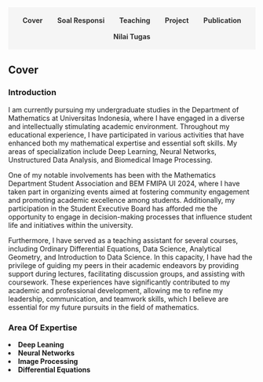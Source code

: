 <style>
.navbar {
  display: flex;
  justify-content: center;
  background-color: #f5f5f5;
  padding: 10px;
  margin-bottom: 20px;
  flex-wrap: wrap;
}
.navbar a {
  margin: 8px 15px;
  text-decoration: none;
  color: #333;
  font-weight: bold;
  cursor: pointer;
}
.navbar a:hover {
  color: #007acc;
}
.section {
  display: none;
}
.section.active {
  display: block;
}
</style>

<div class="navbar">
  <a onclick="showSection('cover')">Cover</a>
  <a onclick="showSection('soal')">Soal Responsi</a>
  <a onclick="showSection('teaching')">Teaching</a>
  <a onclick="showSection('project')">Project</a>
  <a onclick="showSection('publication')">Publication</a>
  <a onclick="showSection('nilai tugas')">Nilai Tugas</a>
</div>

<!-- Cover Section -->
<div id="cover" class="section active">
  <h2>Cover</h2>
  <h3>Introduction</h3>
  <p>
I am currently pursuing my undergraduate studies in the Department of Mathematics at Universitas Indonesia, where I have engaged in a diverse and intellectually stimulating academic environment. Throughout my educational experience, I have participated in various activities that have enhanced both my mathematical expertise and essential soft skills. My areas of specialization include Deep Learning, Neural Networks, Unstructured Data Analysis, and Biomedical Image Processing. </p>
<p>
One of my notable involvements has been with the Mathematics Department Student Association and BEM FMIPA UI 2024, where I have taken part in organizing events aimed at fostering community engagement and promoting academic excellence among students. Additionally, my participation in the Student Executive Board has afforded me the opportunity to engage in decision-making processes that influence student life and initiatives within the university.</p>
<p>
Furthermore, I have served as a teaching assistant for several courses, including Ordinary Differential Equations, Data Science, Analytical Geometry, and Introduction to Data Science. In this capacity, I have had the privilege of guiding my peers in their academic endeavors by providing support during lectures, facilitating discussion groups, and assisting with coursework. These experiences have significantly contributed to my academic and professional development, allowing me to refine my leadership, communication, and teamwork skills, which I believe are essential for my future pursuits in the field of mathematics.
  </p>
  <h3>Area Of Expertise</h3>
  <li><strong>Deep Leaning</strong></li>
  <li><strong>Neural Networks</strong></li>
  <li><strong>Image Processing</strong></li>
  <li><strong>Differential Equations</strong></li>
</div>

<!-- Soal Responsi Section -->
<div id="soal" class="section">
  <h2>Soal Responsi</h2>

  <h3>Pengantar Sains Data</h3>
  <ul>
    <li><a href="https://drive.google.com/drive/folders/13odOWAsMnDVLOL3XU6xD7itkZgR-M3Wy?usp=drive_link">Semester Reguler PTA 2023/24 (Dept Math)</a></li>
    <li><a href="https://drive.google.com/drive/folders/1p-MPrF2blbNgPMM54yzbnUs0o86llMaA?usp=drive_link">Semester Reguler ATA 2023/24 (Dept Bio)</a></li>
    <li><a href="https://drive.google.com/drive/folders/1Q6spz7MC0t2-ZC3cxL8_c630EYq0koKj?usp=drive_link">Semester Pendek PTA 2023/24 (Fakultas MIPA)</a></li>
    <li><a href="https://drive.google.com/drive/folders/1h9oBbN4FFGhRFUuFIuf_e_M7GNaBBuH5?usp=drive_link">Semester Reguler PTA 2024/25 (Dept Math Kelas A)</a></li>
    <li><a href="https://drive.google.com/drive/folders/157hsgHd1Nrds4yEBnkceWyGigolc9Yjh?usp=drive_link">Semester Reguler PTA 2024/25 (Dept Math Kelas D)</a></li>
    <li><a href="https://drive.google.com/drive/folders/17btDDdIrlcXny-B9As8VOADLcbWE4_iq?usp=drive_link">Semester Reguler PTA 2024/25 (Fakultas MIPA Kelas B)</a></li>
    <li><a href="https://drive.google.com/drive/folders/1tPVKmshtq7UoZZ3ItoMfKKua5XaL06xm?usp=drive_link">Semester Reguler PTA 2024/25 (Fakultas MIPA Kelas D)</a></li>
  </ul>

  <h3>Statistika Matematika 1</h3>
  <ul>
    <li>Semester Reguler ATA 2023/24</li>
    <ul>
        <li><a href="https://drive.google.com/drive/folders/1poO6B0jXxzDIP8cQmJrX1uY8RPmwNEVk?usp=drive_link">Paruh 1 (Pra UTS)</a></li>
        <li><a href="https://drive.google.com/drive/folders/1poWZyx6Namax3Dc1eBwfqs3PqaJf4NTi?usp=drive_link">Paruh 2 (Pasca UTS)</a></li>
    </ul>
  </ul>
  
  <h3>Persamaan Diferensial Biasa</h3>
  <ul>
    <li>Semester Reguler PTA 2024/25</li>
    <ul>
        <li><a href="https://drive.google.com/drive/folders/1gNHHzcsr4BCcOaMwxVfEG4E2hrLeFieX?usp=drive_link">Kontrak Responsi</a></li>
        <li><a href="https://drive.google.com/drive/folders/1dfr0CIuhKH_0ekl5S09VtNuV16sdEHbB?usp=drive_link">Pendahuluan</a></li>
        <li><a href="https://drive.google.com/drive/folders/1U-HahPv1lVrBm4x7sHk3V6CrtwxFrjkY?usp=drive_link">Masalah Nilai Awal & Bidang Fase</a></li>
        <li><a href="https://drive.google.com/drive/folders/1musWOnhZgtGhaEbHQ1SQItKz6J6BNCK_?usp=drive_link">MKTT</a></li>
        <li><a href="https://drive.google.com/drive/folders/1yLeVvesjMof59OwxwCTTqp8QHOPRxSyt?usp=drive_link">MVP</a></li>
        <li><a href="https://drive.google.com/drive/folders/11OtvOKdhwF_fEX6MvPpCFZf1v6-_uW_F?usp=drive_link">Deret</a></li>
      <li><a href="https://drive.google.com/drive/folders/189zqO3Lw4fdp3yOX8klB4vZ_gJh35CBB?usp=drive_link">Laplace</a></li>
      <li><a href="https://drive.google.com/drive/folders/1Dg73BkBHH08OCjC_aRyPQmqwQMqi7h3P?usp=drive_link">Sistem PDB</a></li>
      <li><a href="https://drive.google.com/drive/folders/172fVBuUodEpALVt6EAYi7D9tAotjPO-C?usp=drive_link">Pendahuluan Sistem Dinamik</a></li>
      <li><a href="https://drive.google.com/drive/folders/1DYrnncy4ks5Grnnzy4ft8BfFJDZS_EPP?usp=drive_link">Solusi Tutorial Bab 1</a></li>
      <li><a href="https://drive.google.com/drive/folders/1kzOW0S3zpG_cldFs3jTIQpj_KMLqfVEn?usp=drive_link">UTS</a></li>
    </ul>
  </ul>

  <h3>Sains Data</h3>
  <ul>
    <li>Semester Reguler ATA 2025/26</li>
    <ul>
        <li><a href="https://drive.google.com/drive/folders/13jEJgI9Af_O31BZoO6L2v43KlP-ajBzK?usp=drive_link">Dasar-Dasar Pemrograman Python</a></li>
        <li><a href="https://drive.google.com/drive/folders/1tf35LIjN_VYW43KTwSevs-ccFMpPBufV?usp=drive_link">Statistika Sains Data</a></li>
        <li><a href="https://drive.google.com/drive/folders/1Krb6u0yjbAnAxc_pJk9OG5jV_6XaifUZ?usp=drive_link">Metodologi Sains Data</a></li>
        <li><a href="https://drive.google.com/drive/folders/1lRVHUftlRbTvizAcYzx6jtC6MbdMKeZt?usp=drive_link">Data Wrangling</a></li>
        <li><a href="https://drive.google.com/drive/folders/1dVxyG_FFRmwpsJFmXtBf1Fo_qf3kux2o?usp=drive_link">Supervised Learning</a></li>
        <li><a href="https://drive.google.com/drive/folders/1FBLasWTdAs6qGJpEjTIIpP97nccZUR1q?usp=drive_link">Advanced Supervised Learning</a></li>
      <li><a href="https://drive.google.com/drive/folders/1ufVxpetosqzSY_ISi405ruYtzLcLN4TC?usp=drive_link">Support Vector Machine</a></li>
      <li><a href="https://drive.google.com/drive/folders/1a3K7U4A8tEkr6lz-w4Vl-27cQ8MlpdvA?usp=drive_link">Advanced Support Vector Machine</a></li>
      <li><a href="https://drive.google.com/drive/folders/1fcavRTO1xNubRCZMU4twfxJxQ55sBROO?usp=drive_link">K-Means Clustering</a></li>
      <li><a href="https://drive.google.com/drive/folders/11XqnlKresKog9vkPPWs-uwQrqFSECKcd?usp=drive_link">Gini Index & Entropy</a></li>
      <li><a href="https://drive.google.com/drive/folders/1c-XG5sIbJy_iMWNAhxPdkon0nYKbvB-N?usp=drive_link">Piiihan Ganda UTS Sebelumnya</a></li>
      <li><a href="https://drive.google.com/drive/folders/15oDqvAjaYUlyEBRGXH-OULgWD51Y6JPA?usp=drive_link">Try Out Sains Data</a></li>
    </ul>
  </ul>

  <h3>Geometri Analitik</h3>
  <ul>
    <li>Semester Reguler PTA 2025/26</li>
    <ul>
        <li><a href="https://drive.google.com/drive/folders/14bJPrNo2yQQRm7Yn3bN3aCPLxUuuue8t?usp=drive_link">PPT Materi</a></li>
        <li><a href="https://drive.google.com/drive/folders/1kHAnwmo16MHyPvTOe5h4hZ5PGCsVAq3M?usp=drive_link">Garis dan Bidang (Abdul Wahhab)</a></li>
        <li><a href="https://drive.google.com/drive/folders/1NNVexrEBgI0sEzNAhhzEvJz2_Q8d9ZKn?usp=drive_link">Lingkaran dan Bola (Abdul Wahhab)</a></li>
        <li><a href="https://drive.google.com/drive/folders/1JmObQRegB3soXLOkDZ5r6pVCQB3zbgBy?usp=drive_link">Konik dan Kuadrik (Abdul Wahhab, Brayen Damara) </a></li>
        <li><a href="https://drive.google.com/drive/folders/1E5QSoBkpgLUwEA1GfrajnudyQZu2b2yR?usp=drive_link">Teori Umum Konik dan Kuadrik (Brayen Damara, Fritz Adelbertus)</a></li>
        <li><a href="https://drive.google.com/drive/folders/1Vo24krcSxUqiALuNIBK9gg3EE22iO9Cd?usp=drive_link">Klasifikasi Konik dan Kuadrik (Renzie Aditya)</a></li>
      <li><a href="https://drive.google.com/drive/folders/1PWHm8SJm8-0yOk0pdue7yjh1ZavQ1BsT?usp=drive_link">Transformasi Geometri & Afin (Renzie Aditya)</a></li>
      <li><a href="https://drive.google.com/drive/folders/1hTeHzZcui2ka_rNJLIykbUd335Rxvpkv?usp=drive_link">UAS (Abdul Wahhab)</a></li>
    </ul>
  </ul>
</div>

<!-- Teaching Section -->
<div id="teaching" class="section">
  <h2>Pengalaman Asisten Dosen <em>/ Lecturer Assistant Experiences</em></h2>
  <table><thead>
  <tr>
    <th colspan="3">Pengalaman Asisten Dosen</th>
  </tr></thead>
<tbody>
  <tr>
    <td>Jenis Semester</td>
    <td>Mata Kuliah</td>
    <td>Dosen Pengampu</td>
  </tr>
  <tr>
    <td>Reguler PTA 2023/24</td>
    <td>Pengantar Sains Data (C)</td>
    <td>Dr. Dra Yekti Widyaningsih, M.Si.</td>
  </tr>
  <tr>
    <td rowspan="3">Reguler ATA 2023/24</td>
    <td>Pengantar Sains Data (B)<br>Departemen Biologi</td>
    <td>- Dr. Dra Yekti Widyaningsih, M.Si.<br>- Kurnia Susvitasari, S.Si., M.Sc., Ph.D.</td>
  </tr>
  <tr>
    <td>Pengantar Sains Data (C)<br>Departemen Biologi</td>
    <td>Kurnia Susvitasari, S.Si., M.Sc., Ph.D.</td>
  </tr>
  <tr>
    <td>Statistika Matematika 1 (B)</td>
    <td>Dra. Ida Fithriani, M.Si.</td>
  </tr>
  <tr>
    <td rowspan="6">Pendek PTA 2023/24</td>
    <td>Pengantar Sains Data FMIPA (A)</td>
    <td>Kurnia Susvitasari, S.Si., M.Sc., Ph.D.</td>
  </tr>
  <tr>
    <td>Pengantar Sains Data FMIPA (B)</td>
    <td>Dr. Dra Yekti Widyaningsih, M.Si.</td>
  </tr>
  <tr>
    <td>Pengantar Sains Data FMIPA (C)</td>
    <td>Gianinna Ardaneswari, S.Si., M.Si.</td>
  </tr>
  <tr>
    <td>Pengantar Sains Data FMIPA (D)</td>
    <td>Devvi Sarwinda, M.Kom.</td>
  </tr>
  <tr>
    <td>Pengantar Sains Data FMIPA (E)</td>
    <td>Sarini Abdullah, S.Si., M.Stats., Ph.D.</td>
  </tr>
  <tr>
    <td>Persamaan Diferensial Biasa</td>
    <td>- Dr. Dipo Aldila, S.Si., M.Si.<br>- Maulana Malik, S.Si., M.Si., Ph.D.</td>
  </tr>
  <tr>
    <td rowspan="5">Reguler PTA 2024/25</td>
    <td>Pengantar Sains Data Matematika (A)</td>
    <td>Gianinna Ardaneswari, S.Si., M.Si.</td>
  </tr>
  <tr>
    <td>Pengantar Sains Data Matematika (D)</td>
    <td>- Sarini Abdullah, S.Si., M.Stats., Ph.D.<br>- Fida Fathiyah Addini, M.Si.</td>
  </tr>
  <tr>
    <td>Pengantar Sains Data MIPA (B)</td>
    <td>Devvi Sarwinda, M.Kom.</td>
  </tr>
  <tr>
    <td>Pengantar Sains Data MIPA (D)</td>
    <td>Kurnia Susvitasari, S.Si., M.Sc., Ph.D.</td>
  </tr>
  <tr>
    <td>Persamaan Diferensial Biasa (A)</td>
    <td>Dr. Dipo Aldila, S.Si., M.Si.</td>
  </tr>
  <tr>
    <td rowspan="4">Reguler ATA 2025/26</td>
    <td>Sains Data (A)</td>
    <td>Dra. Bevina Desjwiandra Handari, M.Si., Ph.D.</td>
  </tr>
  <tr>
    <td>Sains Data (B)</td>
    <td>Devvi Sarwinda, M.Kom.</td>
  </tr>
  <tr>
    <td>Geometri Analitik (A)</td>
    <td>Peter John, M.Si.</td>
  </tr>
  <tr>
    <td>Geometri Analitik (B)</td>
    <td>- Herolistra Baskoroputro, Ph.D.<br>- Muhammad Imran, S.Si., M.Sc.</td>
  </tr>
</tbody></table>
</div>

<!-- Project Section -->
<div id="project" class="section">
  <h2>Project</h2>
  <ul>
    <li><strong>Aditya, R., Hutapea, D., Sukarno, P., & Rabani, H. F. (Ongoing).Text Modelling and Sentiment on Indonesia’s Budget Efficiency in 2025.</strong>
    <ul>
        <li>Description: I am currently conducting a research on text modeling and sentiment analysis utilizing Natural Language Processing (NLP) techniques, specifically IndoBERT and Latent Discriminant Analysis. The objective of this study was to identify the most frequently discussed topics and keywords concerning Indonesia’s budget efficiency for the year 2025.</li>
        <li><a ">View Project</a></li>
      </ul>
    </li>
    <li><strong>Aditya, R., Hutapea, D., Sukarno, P., Al Farizi, B., & Muhammad, E. (2024). Accuracy Analysis Of Neural Network Models For Fraud Prediction In Car Insurance Claims</strong>
    <ul>
        <li>Description: I carried out an in-depth research project focused on analyzing a deep learning model specifically designed for predicting
fraudulent activities in car insurance claims. This involved exploring and evaluating their effectiveness in identifying
patterns of fraud within large datasets of claims. The goal was to enhance the accuracy of fraud detection systems and
contribute to the overall integrity of the insurance industry.</li>
        <li><a ">View Project</a></li>
      </ul>
    </li>
    <li><strong>Aditya, R., Hutapea, D., Muhammad, E., Sukarno, P., Damara, B., Jilan, M., & Wahhab, A. (2024). Model Matematika Untuk Mengestimasi Waktu Maksimal Penerjung Payung Militer Membuka Parasut</strong> 
    <ul>
        <li>Description: Conducted a research on creating a Mathematical Model to Estimate the Maximum Time for a Soldier to Open a
Parachute.</li>
        <li><a ">View Project</a></li>
      </ul>
    </li>
    <li><strong>Aditya, R., Hutapea, D. N., Wahhab, A., Wicaksono, M. J., Muhammad, E., & Sukarno, P. A. (2024).Penjadwalan Ruangan Kuliah di Departemen Matematika dengan Pendekatan Metode Metaheuristik</strong> 
    <ul>
      <li>Description: Conducted a research on scheduling problems at the Departement of Mathematics, FMIPA UI, using Simulated
Annealing as the metaheuristic method..</li>
        <li><a ">View Project</a></li>
      </ul>
    </li>
    <li><strong>Aditya, R., Hutapea, D. N., Sitindaon, F. A., & Sukarno, P. A. (2023).Analisis Jaringan Sosial Facebook Untuk Menentukan Aktor Penting Menggunakan Betweenness Centrality</strong> 
    <ul>
        <li>Description: Co-authored a research paper on analyzing the social network of Facebook users using parallel computing and graph
theory.</li>
        <li><a ">View Project</a></li>
      </ul>
    </li>
  </ul>
</div>

<!-- Publication Section -->
<div id="publication" class="section">
  <h2>Publication</h2>
  <ul>
    <li><strong>Aditya, R., Hutapea, D. N., Sitindaon, F. A., & Rusin, R. (2025).Predator-Prey Model Incorporating Self Limiting and Holling Type II and Its Application Industrial Factory Games</strong>
    <ul>
        <li>Description: (Ongoing) </li>
        <li><a ">View Project</a></li>
      </ul>
    </li>
    <li><strong>Aditya, R., Salamah, S., & Rabani, H. (2024). Forecasting East Jakarta’s Pollution Using SARIMA</strong>
    <ul>
        <li>Description: I collaborated with a team to author a research paper that delves into forecasting air pollution levels in East Jakarta. This study employed the Seasonal Autoregressive Integrated Moving Average (SARIMA) model and was conducted over a five-month period, from August to December 2024. The research aimed to enhance our understanding of air quality trends in the region, providing valuable insights for policymakers and environmental agencies. This research was published on Research Gate</li>
        <li><a ">View Project</a></li>
      </ul>
    </li>
    <li><strong>Aditya, R., Hutapea, D. N., Sitindaon, F. A., Wahhab,A., & Sukarno, P. A. (2024).Penerapan Teori Grup dalam Permainan Rubic’s Cube berukuran 3 × 3 × 3</strong>
    <ul>
        <li>Description: I conducted an in-depth research project focused on solving a 3 × 3 × 3 Rubik’s Cube by applying the principles of group theory from abstract algebra. This study explored the mathematical structures and operations that govern the permutations of the cube’s faces, allowing for a systematic approach to finding solutions and understanding the underlying mechanics of this popular puzzle.</li>
        <li><a ">View Project</a></li>
      </ul>
    </li>
    <li><strong> Aditya, R., Hutapea, D. N., Rabani, H. F., Santoso, A. S., Ilmiyah, F. F., Makarim, D. A., & Hakim, N. S. (2024).Harnessing Technology for Climate Action : LSTM Modeling of Agricultural Emissions for SDGs 13</strong>
    <ul>
        <li>Description: I conducted a detailed research project focused on predicting gas emissions utilizing Long Short-Term Memory (LSTM) neural networks applied to time series data. This approach enables the analysis of temporal dependencies in emission levels, allowing for more accurate forecasting based on historical trends and patterns in the data.</li>
        <li><a ">View Project</a></li>
      </ul>
    </li>
  </ul>
</div>

<div id="nilai tugas" class="section">
<h2>Semester Reguler ATA 2025/26</h2>
  <h3>Sains Data (A) : Kelas Bu Bevina</h3>
    
  <h3>Sains Data (B) : Kelas Bu Devvi</h3>
    <html lang="en">
<head>
    <meta charset="UTF-8">
    <meta name="viewport" content="width=device-width, initial-scale=1.0">
    <title>Data Mahasiswa</title>
    <style>
        table {
            border-collapse: collapse;
            width: 100%;
        }
        th, td {
            border: 1px solid black;
            padding: 8px;
            text-align: left;
        }
        th {
            background-color: #f2f2f2;
        }
    </style>
</head>
<body>
    <table>
        <thead>
            <tr>
                <th>No</th>
                <th>NPM</th>
                <th>Name</th>
                <th>Angkatan</th>
                <th>Program Studi</th>
                <th>Tugas 1</th>
                <th>Tugas 2</th>
                <th>Tugas 3</th>
                <th>Tugas 4</th>
                <th>Rata-Rata Tugas</th>
            </tr>
        </thead>
        <tbody>
            <tr>
                <td>1</td>
                <td>2106705625</td>
                <td>Naufal Rizky Ramadhan</td>
                <td>2021</td>
                <td>Matematika</td>
                <td>0</td>
                <td>95</td>
                <td>92</td>
                <td>96</td>
                <td>70.75</td>
            </tr>
            <tr>
                <td>2</td>
                <td>2106722682</td>
                <td>Michael Cristo Siroit</td>
                <td>2021</td>
                <td>Matematika</td>
                <td>90</td>
                <td>93</td>
                <td>95</td>
                <td>94</td>
                <td>93</td>
            </tr>
            <tr>
                <td>3</td>
                <td>2206029935</td>
                <td>Muhammad Fakhri Ruslan</td>
                <td>2022</td>
                <td>Matematika</td>
                <td>97</td>
                <td>94</td>
                <td>97</td>
                <td>95</td>
                <td>95.75</td>
            </tr>
            <tr>
                <td>4</td>
                <td>2206052780</td>
                <td>Bryan Jonathan</td>
                <td>2022</td>
                <td>Matematika</td>
                <td>94</td>
                <td>94</td>
                <td>97</td>
                <td>95</td>
                <td>95</td>
            </tr>
            <tr>
                <td>5</td>
                <td>2206826046</td>
                <td>Matthew Abigail Pasariou</td>
                <td>2022</td>
                <td>Matematika</td>
                <td>94</td>
                <td>93</td>
                <td>95</td>
                <td>94</td>
                <td>94</td>
            </tr>
            <tr>
                <td>6</td>
                <td>2306153805</td>
                <td>Khadijah Nurul Izzah</td>
                <td>2023</td>
                <td>Matematika</td>
                <td>90</td>
                <td>96</td>
                <td>93</td>
                <td>95</td>
                <td>93.5</td>
            </tr>
            <tr>
                <td>7</td>
                <td>2306153843</td>
                <td>Muhammad Faris Naufaldi</td>
                <td>2023</td>
                <td>Matematika</td>
                <td>86</td>
                <td>94</td>
                <td>92</td>
                <td>96</td>
                <td>92</td>
            </tr>
            <tr>
                <td>8</td>
                <td>2306153856</td>
                <td>Muhammad Luhur Alfajri</td>
                <td>2023</td>
                <td>Matematika</td>
                <td>93</td>
                <td>93</td>
                <td>98</td>
                <td>92</td>
                <td>94</td>
            </tr>
            <tr>
                <td>9</td>
                <td>2306153912</td>
                <td>Ilona Kalista Stil Dewinta</td>
                <td>2023</td>
                <td>Matematika</td>
                <td>95</td>
                <td>98</td>
                <td>98</td>
                <td>95</td>
                <td>96.5</td>
            </tr>
            <tr>
                <td>10</td>
                <td>2306153976</td>
                <td>Michelle Angeline Satyo</td>
                <td>2023</td>
                <td>Matematika</td>
                <td>94</td>
                <td>91</td>
                <td>93</td>
                <td>95</td>
                <td>93.25</td>
            </tr>
            <tr>
                <td>11</td>
                <td>2306153995</td>
                <td>Revo Dainer Chiantai</td>
                <td>2023</td>
                <td>Matematika</td>
                <td>85</td>
                <td>93</td>
                <td>95</td>
                <td>93</td>
                <td>91.5</td>
            </tr>
            <tr>
                <td>12</td>
                <td>2306202624</td>
                <td>Natalius Desta Riyanto</td>
                <td>2023</td>
                <td>Matematika</td>
                <td>92</td>
                <td>94</td>
                <td>97</td>
                <td>95</td>
                <td>94.5</td>
            </tr>
            <tr>
                <td>13</td>
                <td>2306203620</td>
                <td>Muhamad Erik Setiawan</td>
                <td>2023</td>
                <td>Matematika</td>
                <td>97</td>
                <td>98</td>
                <td>98</td>
                <td>97</td>
                <td>97.5</td>
            </tr>
            <tr>
                <td>14</td>
                <td>2306204516</td>
                <td>Ryan Faiz</td>
                <td>2023</td>
                <td>Matematika</td>
                <td>0</td>
                <td>93</td>
                <td>94</td>
                <td>97</td>
                <td>71</td>
            </tr>
            <tr>
                <td>15</td>
                <td>2306207530</td>
                <td>Kamila Edwine Martani</td>
                <td>2023</td>
                <td>Matematika</td>
                <td>98</td>
                <td>93</td>
                <td>97</td>
                <td>94</td>
                <td>95.5</td>
            </tr>
            <tr>
                <td>16</td>
                <td>2306207676</td>
                <td>Argama Vanesa Nauli Sijabat</td>
                <td>2023</td>
                <td>Matematika</td>
                <td>90</td>
                <td>95</td>
                <td>98</td>
                <td>97</td>
                <td>95</td>
            </tr>
            <tr>
                <td>17</td>
                <td>2306215564</td>
                <td>Subhan Irsyaduddien Alhaq</td>
                <td>2023</td>
                <td>Matematika</td>
                <td>76</td>
                <td>96</td>
                <td>93</td>
                <td>95</td>
                <td>90</td>
            </tr>
            <tr>
                <td>18</td>
                <td>2306216762</td>
                <td>Alvin Leonardo</td>
                <td>2023</td>
                <td>Matematika</td>
                <td>85</td>
                <td>93</td>
                <td>95</td>
                <td>93</td>
                <td>91.5</td>
            </tr>
            <tr>
                <td>19</td>
                <td>2306225943</td>
                <td>Irfan Hanif Yamashita</td>
                <td>2023</td>
                <td>Matematika</td>
                <td>87</td>
                <td>94</td>
                <td>92</td>
                <td>96</td>
                <td>92.25</td>
            </tr>
            <tr>
                <td>20</td>
                <td>2306231832</td>
                <td>Florentina Sephina Situmecang</td>
                <td>2023</td>
                <td>Matematika</td>
                <td>93</td>
                <td>96</td>
                <td>95</td>
                <td>95</td>
                <td>94.75</td>
            </tr>
            <tr>
                <td>21</td>
                <td>2306238454</td>
                <td>Irfi Aulia</td>
                <td>2023</td>
                <td>Matematika</td>
                <td>96</td>
                <td>95</td>
                <td>95</td>
                <td>97</td>
                <td>95.75</td>
            </tr>
            <tr>
                <td>22</td>
                <td>2306238460</td>
                <td>Bannu Yusaffa Nattalliah</td>
                <td>2023</td>
                <td>Matematika</td>
                <td>88</td>
                <td>90</td>
                <td>94</td>
                <td>97</td>
                <td>92.25</td>
            </tr>
            <tr>
                <td>23</td>
                <td>2306244021</td>
                <td>Miliah Nafisch</td>
                <td>2023</td>
                <td>Matematika</td>
                <td>90</td>
                <td>95</td>
                <td>95</td>
                <td>97</td>
                <td>94.25</td>
            </tr>
            <tr>
                <td>24</td>
                <td>2306244040</td>
                <td>Dyah Reningtyas Wulandari</td>
                <td>2023</td>
                <td>Matematika</td>
                <td>85</td>
                <td>93</td>
                <td>96</td>
                <td>94</td>
                <td>92</td>
            </tr>
            <tr>
                <td>25</td>
                <td>2306244103</td>
                <td>Lidya Auliyana</td>
                <td>2023</td>
                <td>Matematika</td>
                <td>95</td>
                <td>98</td>
                <td>98</td>
                <td>92</td>
                <td>95.75</td>
            </tr>
            <tr>
                <td>26</td>
                <td>2306244116</td>
                <td>Alissa Shafwah Khairunnisa</td>
                <td>2023</td>
                <td>Matematika</td>
                <td>96.5</td>
                <td>93</td>
                <td>95</td>
                <td>95</td>
                <td>94.875</td>
            </tr>
            <tr>
                <td>27</td>
                <td>2306244141</td>
                <td>Muhammad Fawwaz Syakir</td>
                <td>2023</td>
                <td>Matematika</td>
                <td>92</td>
                <td>90</td>
                <td>94</td>
                <td>97</td>
                <td>93.25</td>
            </tr>
            <tr>
                <td>28</td>
                <td>2306244160</td>
                <td>Alika Nindita Azma</td>
                <td>2023</td>
                <td>Matematika</td>
                <td>89</td>
                <td>95</td>
                <td>96</td>
                <td>94</td>
                <td>93.5</td>
            </tr>
            <tr>
                <td>29</td>
                <td>2306244173</td>
                <td>Kayla Musyaffa</td>
                <td>2023</td>
                <td>Matematika</td>
                <td>97.5</td>
                <td>96</td>
                <td>95.5</td>
                <td>95</td>
                <td>96</td>
            </tr>
            <tr>
                <td>30</td>
                <td>2306244186</td>
                <td>Raditya Fauzan</td>
                <td>2023</td>
                <td>Matematika</td>
                <td>94</td>
                <td>94</td>
                <td>98</td>
                <td>97</td>
                <td>95.75</td>
            </tr>
            <tr>
                <td>31</td>
                <td>2306260611</td>
                <td>Khaira Diena Azzahra</td>
                <td>2023</td>
                <td>Matematika</td>
                <td>90</td>
                <td>95</td>
                <td>96</td>
                <td>94</td>
                <td>93.75</td>
            </tr>
            <tr>
                <td>32</td>
                <td>2306261192</td>
                <td>Benediktus Ariel Ali</td>
                <td>2023</td>
                <td>Matematika</td>
                <td>0</td>
                <td>0</td>
                <td>95</td>
                <td>93</td>
                <td>47</td>
            </tr>
            <tr>
                <td>33</td>
                <td>2306261210</td>
                <td>A Nurhalizah Multazam Haidir</td>
                <td>2023</td>
                <td>Matematika</td>
                <td>98</td>
                <td>96</td>
                <td>97</td>
                <td>94</td>
                <td>96.25</td>
            </tr>
            <tr>
                <td>34</td>
                <td>2306261255</td>
                <td>Eifa Nusuki Amada</td>
                <td>2023</td>
                <td>Matematika</td>
                <td>93</td>
                <td>96</td>
                <td>95</td>
                <td>95</td>
                <td>94.75</td>
            </tr>
            <tr>
                <td>35</td>
                <td>2306261280</td>
                <td>Harnindyta Khairunnisa</td>
                <td>2023</td>
                <td>Matematika</td>
                <td>95</td>
                <td>96</td>
                <td>95.5</td>
                <td>95</td>
                <td>95.375</td>
            </tr>
        </tbody>
    </table>
</body>
</html>
<h2>Semester Reguler PTA 2025/26</h2>
</div>

<script>
function showSection(sectionId) {
  document.querySelectorAll('.section').forEach(sec => {
    sec.classList.remove('active');
  });
  document.getElementById(sectionId).classList.add('active');
}
</script>
